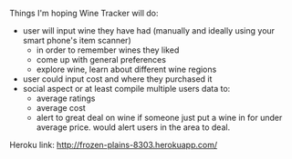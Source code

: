 Things I'm hoping Wine Tracker will do:
- user will input wine they have had (manually and ideally using your smart phone's item scanner)
    - in order to remember wines they liked
    - come up with general preferences
    - explore wine, learn about different wine regions
- user could input cost and where they purchased it
- social aspect or at least compile multiple users data to:
    - average ratings
    - average cost
    - alert to great deal on wine if someone just put a wine in for under average price.  would alert users in the area to deal.

Heroku link: http://frozen-plains-8303.herokuapp.com/
